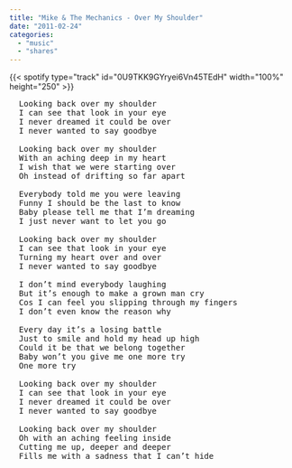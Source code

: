 ```yaml
---
title: "Mike & The Mechanics - Over My Shoulder"
date: "2011-02-24"
categories:
  - "music"
  - "shares"
---
```


{{< spotify type="track" id="0U9TKK9GYryei6Vn45TEdH" width="100%" height="250" >}}

<pre>
  Looking back over my shoulder
  I can see that look in your eye
  I never dreamed it could be over
  I never wanted to say goodbye

  Looking back over my shoulder
  With an aching deep in my heart
  I wish that we were starting over
  Oh instead of drifting so far apart

  Everybody told me you were leaving
  Funny I should be the last to know
  Baby please tell me that I’m dreaming
  I just never want to let you go

  Looking back over my shoulder
  I can see that look in your eye
  Turning my heart over and over
  I never wanted to say goodbye

  I don’t mind everybody laughing
  But it’s enough to make a grown man cry
  Cos I can feel you slipping through my fingers
  I don’t even know the reason why

  Every day it’s a losing battle
  Just to smile and hold my head up high
  Could it be that we belong together
  Baby won’t you give me one more try
  One more try

  Looking back over my shoulder
  I can see that look in your eye
  I never dreamed it could be over
  I never wanted to say goodbye

  Looking back over my shoulder
  Oh with an aching feeling inside
  Cutting me up, deeper and deeper
  Fills me with a sadness that I can’t hide
</pre>